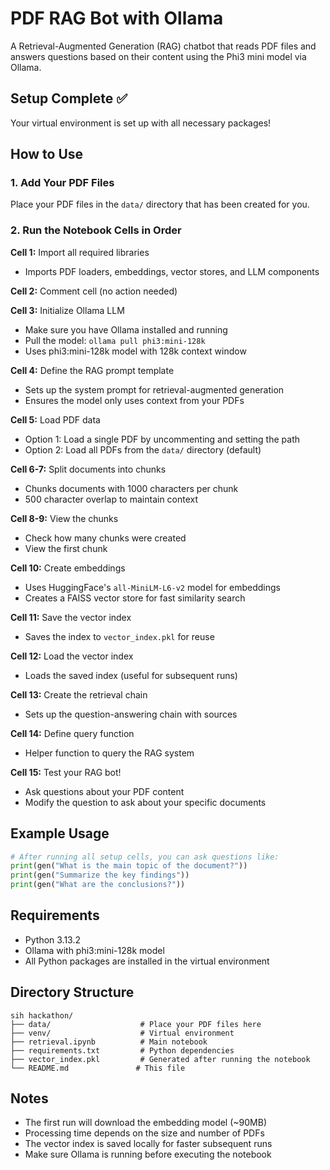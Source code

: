 # PDF RAG Bot with Ollama

A Retrieval-Augmented Generation (RAG) chatbot that reads PDF files and answers questions based on their content using the Phi3 mini model via Ollama.

## Setup Complete ✅

Your virtual environment is set up with all necessary packages!

## How to Use

### 1. Add Your PDF Files
Place your PDF files in the `data/` directory that has been created for you.

### 2. Run the Notebook Cells in Order

**Cell 1:** Import all required libraries
- Imports PDF loaders, embeddings, vector stores, and LLM components

**Cell 2:** Comment cell (no action needed)

**Cell 3:** Initialize Ollama LLM
- Make sure you have Ollama installed and running
- Pull the model: `ollama pull phi3:mini-128k`
- Uses phi3:mini-128k model with 128k context window

**Cell 4:** Define the RAG prompt template
- Sets up the system prompt for retrieval-augmented generation
- Ensures the model only uses context from your PDFs

**Cell 5:** Load PDF data
- Option 1: Load a single PDF by uncommenting and setting the path
- Option 2: Load all PDFs from the `data/` directory (default)

**Cell 6-7:** Split documents into chunks
- Chunks documents with 1000 characters per chunk
- 500 character overlap to maintain context

**Cell 8-9:** View the chunks
- Check how many chunks were created
- View the first chunk

**Cell 10:** Create embeddings
- Uses HuggingFace's `all-MiniLM-L6-v2` model for embeddings
- Creates a FAISS vector store for fast similarity search

**Cell 11:** Save the vector index
- Saves the index to `vector_index.pkl` for reuse

**Cell 12:** Load the vector index
- Loads the saved index (useful for subsequent runs)

**Cell 13:** Create the retrieval chain
- Sets up the question-answering chain with sources

**Cell 14:** Define query function
- Helper function to query the RAG system

**Cell 15:** Test your RAG bot!
- Ask questions about your PDF content
- Modify the question to ask about your specific documents

## Example Usage

```python
# After running all setup cells, you can ask questions like:
print(gen("What is the main topic of the document?"))
print(gen("Summarize the key findings"))
print(gen("What are the conclusions?"))
```

## Requirements

- Python 3.13.2
- Ollama with phi3:mini-128k model
- All Python packages are installed in the virtual environment

## Directory Structure

```
sih hackathon/
├── data/                    # Place your PDF files here
├── venv/                    # Virtual environment
├── retrieval.ipynb          # Main notebook
├── requirements.txt         # Python dependencies
├── vector_index.pkl         # Generated after running the notebook
└── README.md               # This file
```

## Notes

- The first run will download the embedding model (~90MB)
- Processing time depends on the size and number of PDFs
- The vector index is saved locally for faster subsequent runs
- Make sure Ollama is running before executing the notebook
